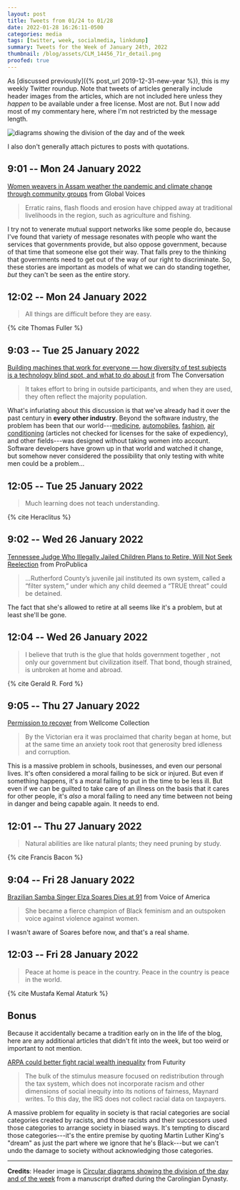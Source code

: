 ```yaml
---
layout: post
title: Tweets from 01/24 to 01/28
date: 2022-01-28 16:26:11-0500
categories: media
tags: [twitter, week, socialmedia, linkdump]
summary: Tweets for the Week of January 24th, 2022
thumbnail: /blog/assets/CLM_14456_71r_detail.png
proofed: true
---
```


As [discussed previously]({% post_url 2019-12-31-new-year %}), this is my weekly Twitter roundup.  Note that tweets of articles generally include header images from the articles, which are not included here unless they *happen* to be available under a free license.  Most are not.  But I now add most of my commentary here, where I'm not restricted by the message length.

![diagrams showing the division of the day and of the week](/blog/assets/CLM_14456_71r_detail.png "diagrams showing the division of the day and of the week")

I also don't generally attach pictures to posts with quotations.

## 9:01 -- Mon 24 January 2022

[<i class="fab fa-twitter-square"></i>](https://jcolag.github.io/twitter/1485613608633454595) [Women weavers in Assam weather the pandemic and climate change through community groups](https://globalvoices.org/2022/01/17/women-weavers-in-assam-weather-the-pandemic-and-climate-change-through-community-groups/) from Global Voices

 > Erratic rains, flash floods and erosion have chipped away at traditional livelihoods in the region, such as agriculture and fishing.

I try not to venerate mutual support networks like some people do, because I've found that variety of message resonates with people who want the services that governments provide, but also oppose government, because of that time that someone else got their way.  That falls prey to the thinking that governments need to get out of the way of our right to discriminate.  So, these stories are important as models of what we can do standing together, *but* they can't be seen as the entire story.

## 12:02 -- Mon 24 January 2022

[<i class="fab fa-twitter-square"></i>](https://jcolag.github.io/twitter/1485659158808465409)

 > All things are difficult before they are easy.

{% cite Thomas Fuller %}

## 9:03 -- Tue 25 January 2022

[<i class="fab fa-twitter-square"></i>](https://jcolag.github.io/twitter/1485976499769520131) [Building machines that work for everyone — how diversity of test subjects is a technology blind spot, and what to do about it](https://theconversation.com/building-machines-that-work-for-everyone-how-diversity-of-test-subjects-is-a-technology-blind-spot-and-what-to-do-about-it-174757) from The Conversation

 > It takes effort to bring in outside participants, and when they are used, they often reflect the majority population.

What's infuriating about this discussion is that we've already had it over the past century in **every other industry**.  Beyond the software industry, the problem has been that our world---[medicine](https://cen.acs.org/articles/96/i10/why-cant-the-drug-industry-solve-its-gender-diversity-problem.html/), [automobiles](https://www.consumerreports.org/car-safety/crash-test-bias-how-male-focused-testing-puts-female-drivers-at-risk/), [fashion](https://medium.com/verve-up/the-bewildering-and-sexist-history-of-womens-pockets-1edf3a98117), [air conditioning](https://www.psypost.org/2021/12/more-women-than-men-feel-uncomfortably-cold-at-the-office-and-its-impacting-their-work-performance-62284) (articles not checked for licenses for the sake of expediency), and other fields---was designed without taking women into account.  Software developers have grown up in that world and watched it change, but somehow never considered the possibility that only testing with white men could be a problem...

## 12:05 -- Tue 25 January 2022

[<i class="fab fa-twitter-square"></i>](https://jcolag.github.io/twitter/1486022301946580995)

 > Much learning does not teach understanding.

{% cite Heraclitus %}

## 9:02 -- Wed 26 January 2022

[<i class="fab fa-twitter-square"></i>](https://jcolag.github.io/twitter/1486338636220039168) [Tennessee Judge Who Illegally Jailed Children Plans to Retire, Will Not Seek Reelection](https://www.propublica.org/article/new-bill-seeks-to-remove-tennessee-judge-who-illegally-jailed-children#1243637) from ProPublica

 > ...Rutherford County’s juvenile jail instituted its own system, called a “filter system,” under which any child deemed a “TRUE threat” could be detained.

The fact that she's allowed to retire at all seems like it's a problem, but at least she'll be gone.

## 12:04 -- Wed 26 January 2022

[<i class="fab fa-twitter-square"></i>](https://jcolag.github.io/twitter/1486384437956861961)

 > I believe that truth is the glue that holds government together , not only our government but civilization itself. That bond, though strained, is unbroken at home and abroad.

{% cite Gerald R. Ford %}

## 9:05 -- Thu 27 January 2022

[<i class="fab fa-twitter-square"></i>](https://jcolag.github.io/twitter/1486701779060506626) [Permission to recover](https://wellcomecollection.org/articles/YdRvFhAAAIAW505p) from Wellcome Collection

 > By the Victorian era it was proclaimed that charity began at home, but at the same time an anxiety took root that generosity bred idleness and corruption.

This is a massive problem in schools, businesses, and even our personal lives.  It's often considered a moral failing to be sick or injured.  But even if something happens, it's a moral failing to put in the time to be less ill.  But even if we can be guilted to take care of an illness on the basis that it cares for other people, it's *also* a moral failing to need any time between not being in danger and being capable again.  It needs to end.

## 12:01 -- Thu 27 January 2022

[<i class="fab fa-twitter-square"></i>](https://jcolag.github.io/twitter/1486746070726107137)

 > Natural abilities are like natural plants; they need pruning by study.

{% cite Francis Bacon %}

## 9:04 -- Fri 28 January 2022

[<i class="fab fa-twitter-square"></i>](https://jcolag.github.io/twitter/1487063915246678022) [Brazilian Samba Singer Elza Soares Dies at 91](https://www.voanews.com/a/brazilian-samba-singer-elza-soares-dies-at-91/6406446.html) from Voice of America

 > She became a fierce champion of Black feminism and an outspoken voice against violence against women.

I wasn't aware of Soares before now, and that's a real shame.

## 12:03 -- Fri 28 January 2022

[<i class="fab fa-twitter-square"></i>](https://jcolag.github.io/twitter/1487108961924964353)

 > Peace at home is peace in the country. Peace in the country is peace in the world.

{% cite Mustafa Kemal Ataturk %}

## Bonus

Because it accidentally became a tradition early on in the life of the blog, here are any additional articles that didn't fit into the week, but too weird or important to not mention.

<i class="fas fa-square"></i> [ARPA could better fight racial wealth inequality](https://www.futurity.org/arpa-racial-wealth-inequality-2685442-2/) from Futurity

 > The bulk of the stimulus measure focused on redistribution through the tax system, which does not incorporate racism and other dimensions of social inequity into its notions of fairness, Maynard writes. To this day, the IRS does not collect racial data on taxpayers.

A massive problem for equality in society is that racial categories are social categories created by racists, and those racists and their successors used those categories to arrange society in biased ways.  It's tempting to discard those categories---it's the entire premise by quoting Martin Luther King's "dream" as just the part where we ignore that he's Black---but we can't undo the damage to society without acknowledging those categories.

* * *

**Credits**:  Header image is [Circular diagrams showing the division of the day and of the week](https://commons.wikimedia.org/wiki/File:CLM_14456_71r_detail.jpg) from a manuscript drafted during the Carolingian Dynasty.
